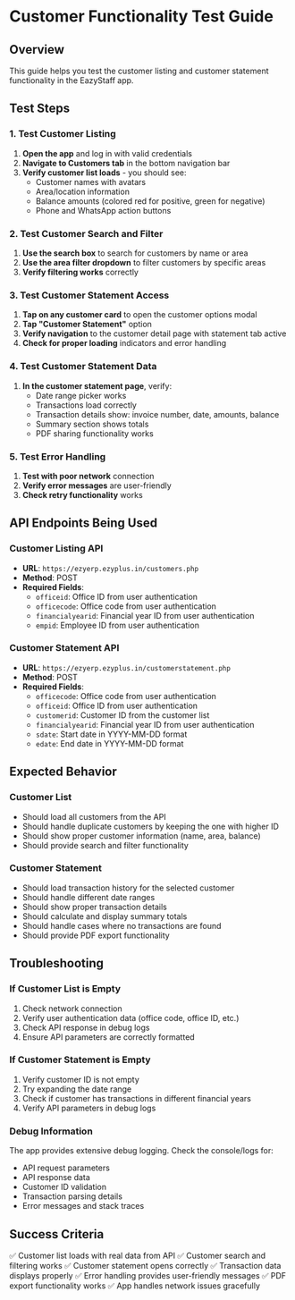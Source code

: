 # Customer Functionality Test Guide

## Overview
This guide helps you test the customer listing and customer statement functionality in the EazyStaff app.

## Test Steps

### 1. Test Customer Listing
1. **Open the app** and log in with valid credentials
2. **Navigate to Customers tab** in the bottom navigation bar
3. **Verify customer list loads** - you should see:
   - Customer names with avatars
   - Area/location information
   - Balance amounts (colored red for positive, green for negative)
   - Phone and WhatsApp action buttons

### 2. Test Customer Search and Filter
1. **Use the search box** to search for customers by name or area
2. **Use the area filter dropdown** to filter customers by specific areas
3. **Verify filtering works** correctly

### 3. Test Customer Statement Access
1. **Tap on any customer card** to open the customer options modal
2. **Tap "Customer Statement"** option
3. **Verify navigation** to the customer detail page with statement tab active
4. **Check for proper loading** indicators and error handling

### 4. Test Customer Statement Data
1. **In the customer statement page**, verify:
   - Date range picker works
   - Transactions load correctly
   - Transaction details show: invoice number, date, amounts, balance
   - Summary section shows totals
   - PDF sharing functionality works

### 5. Test Error Handling
1. **Test with poor network** connection
2. **Verify error messages** are user-friendly
3. **Check retry functionality** works

## API Endpoints Being Used

### Customer Listing API
- **URL**: `https://ezyerp.ezyplus.in/customers.php`
- **Method**: POST
- **Required Fields**:
  - `officeid`: Office ID from user authentication
  - `officecode`: Office code from user authentication  
  - `financialyearid`: Financial year ID from user authentication
  - `empid`: Employee ID from user authentication

### Customer Statement API
- **URL**: `https://ezyerp.ezyplus.in/customerstatement.php`
- **Method**: POST
- **Required Fields**:
  - `officecode`: Office code from user authentication
  - `officeid`: Office ID from user authentication
  - `customerid`: Customer ID from the customer list
  - `financialyearid`: Financial year ID from user authentication
  - `sdate`: Start date in YYYY-MM-DD format
  - `edate`: End date in YYYY-MM-DD format

## Expected Behavior

### Customer List
- Should load all customers from the API
- Should handle duplicate customers by keeping the one with higher ID
- Should show proper customer information (name, area, balance)
- Should provide search and filter functionality

### Customer Statement
- Should load transaction history for the selected customer
- Should handle different date ranges
- Should show proper transaction details
- Should calculate and display summary totals
- Should handle cases where no transactions are found
- Should provide PDF export functionality

## Troubleshooting

### If Customer List is Empty
1. Check network connection
2. Verify user authentication data (office code, office ID, etc.)
3. Check API response in debug logs
4. Ensure API parameters are correctly formatted

### If Customer Statement is Empty
1. Verify customer ID is not empty
2. Try expanding the date range
3. Check if customer has transactions in different financial years
4. Verify API parameters in debug logs

### Debug Information
The app provides extensive debug logging. Check the console/logs for:
- API request parameters
- API response data
- Customer ID validation
- Transaction parsing details
- Error messages and stack traces

## Success Criteria
✅ Customer list loads with real data from API
✅ Customer search and filtering works
✅ Customer statement opens correctly
✅ Transaction data displays properly
✅ Error handling provides user-friendly messages
✅ PDF export functionality works
✅ App handles network issues gracefully
